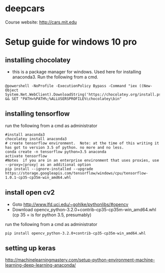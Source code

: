 # deepcars 

Course website: http://cars.mit.edu


# Setup guide for windows 10 pro


## installing chocolatey 

- this is a package manager for windows. Used here  for installing anaconda3. Run the following from a cmd.
```shell
@powershell -NoProfile -ExecutionPolicy Bypass -Command "iex ((New-Object System.Net.WebClient).DownloadString('https://chocolatey.org/install.ps1'))" && SET "PATH=%PATH%;%ALLUSERSPROFILE%\chocolatey\bin"
```
## installing tensorflow 

run the following from a cmd as administrator

```shell
#install anaconda3
chocolatey install anaconda3
# create tensorflow environment.  Note: at the time of this writing it has got to version 3.5 of python. no more and no less.
conda create -n tensorflow python=3.5 anaconda
activate tensorflow
#Notes  if you are in an enterprise environment that uses proxies, use --proxy=|proxy| as an additional option
pip install --ignore-installed --upgrade https://storage.googleapis.com/tensorflow/windows/cpu/tensorflow-1.0.1-cp35-cp35m-win_amd64.whl 
```

## install open cv2
- Goto http://www.lfd.uci.edu/~gohlke/pythonlibs/#opencv
- Download opencv_python-3.2.0+contrib-cp35-cp35m-win_amd64.whl  (cp 35 = is for python 3.5, presumably)

run the following from a cmd as administrator

```
pip install opencv_python-3.2.0+contrib-cp35-cp35m-win_amd64.whl 
```
## setting up keras

http://machinelearningmastery.com/setup-python-environment-machine-learning-deep-learning-anaconda/
